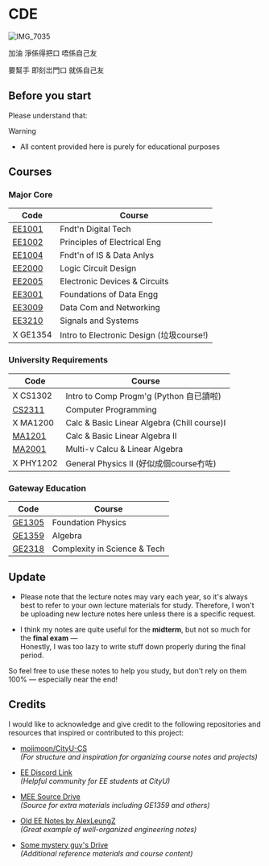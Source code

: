 # CDE
![IMG_7035](https://github.com/user-attachments/assets/baa5e89a-5cb7-4cec-9b2e-78377c354bcf)

加油 淨係得把口 唔係自己友

要幫手 即刻岀門口 就係自己友
## Before you start

Please understand that:

> [!WARNING]
>- All content provided here is purely for educational purposes

## Courses

### Major Core
| Code | Course |
| --- | --- | 
| [EE1001](https://github.com/Kahiing/CityU-CDE/tree/main/EE1001%20Logic%2023SemB)  | Fndt'n Digital Tech |  
| [EE1002](https://github.com/Kahiing/CityU-CDE/tree/main/EE1002%20Circuit%2023SemA) | Principles of Electrical Eng |   
| [EE1004](https://github.com/Kahiing/CityU-CDE/tree/main/EE1004%20Prob%20%26%20Stat%2023SemA) | Fndt'n of IS & Data Anlys |
| [EE2000](https://github.com/Kahiing/CityU-CDE/tree/main/EE2000%20Logic%20Circuit%2024SemA) | Logic Circuit Design |  
| [EE2005](https://github.com/Kahiing/CityU-CDE/tree/main/EE2005%20Circuit%2024SemB) | Electronic Devices & Circuits  |   
| [EE3001](https://github.com/Kahiing/CityU-CDE/tree/main/EE3001%20Prob%20%26%20Stat%2024SemA) | Foundations of Data Engg |    
| [EE3009](https://github.com/Kahiing/CityU-CDE/tree/main/EE3009%20Networking%2024SemB) | Data Com and Networking |   
| [EE3210](https://github.com/Kahiing/CityU-CDE/tree/main/EE3210%20Signal%20and%20System%2024SemB) | Signals and Systems |   
| X GE1354 | Intro to Electronic Design (垃圾course!) |   

### University Requirements
| Code | Course | 
| --- | --- |
| X CS1302 | Intro to Comp Progm'g (Python 自已讀啦)| 
| [CS2311](https://github.com/Kahiing/CityU-CDE/tree/main/CS2311%20C%2B%2B%2024SemB) | Computer Programming |    
| X MA1200 | Calc & Basic Linear Algebra (Chill course)I |   
| [MA1201](https://github.com/Kahiing/CityU-CDE/tree/main/MA1201%20Ez%20Math%2023SemB) | Calc & Basic Linear Algebra II | 
| [MA2001](https://github.com/Kahiing/CityU-CDE/tree/main/MA2001%20Multi-v%20Calcu%20%26%20Linear%20Algebra%2024SemA) | Multi-v Calcu & Linear Algebra |    
| X PHY1202 | General Physics II (好似成個course冇咗)|   

### Gateway Education

| Code | Course | 
| --- | --- |
| [GE1305](https://github.com/Kahiing/CityU-CDE/tree/main/GE1305%20Foundation%20phy%2024SemB) | Foundation Physics |    
| [GE1359](https://github.com/Kahiing/CityU-CDE/tree/main/GE1359%20Algebra) | Algebra |  
| [GE2318](https://github.com/Kahiing/CityU-CDE/tree/main/GE2318%20Complexity%20in%20Science%20%26%20Tech%2023SemB) | Complexity in Science & Tech |   

## Update
- Please note that the lecture notes may vary each year, so it's always best to refer to your own lecture materials for study.
Therefore, I won't be uploading new lecture notes here unless there is a specific request.

- I think my notes are quite useful for the **midterm**, but not so much for the **final exam** —  
Honestly, I was too lazy to write stuff down properly during the final period.

So feel free to use these notes to help you study, but don't rely on them 100% — especially near the end!

## Credits

I would like to acknowledge and give credit to the following repositories and resources that inspired or contributed to this project:

- [mojimoon/CityU-CS](https://github.com/mojimoon/CityU-CS )  
  *(For structure and inspiration for organizing course notes and projects)*

- [EE Discord Link](https://discord.gg/prmQX99bFn )  
  *(Helpful community for EE students at CityU)*

- [MEE Source Drive](https://drive.google.com/drive/u/1/folders/11ZfNG83pzbz7BcrZl7s5EU1X5GQ57qHM )  
  *(Source for extra materials including GE1359 and others)*

- [Old EE Notes by AlexLeungZ](https://drive.google.com/drive/folders/1gQkx-rWZR4MAYt6qP6bYQ3HV21hq-Sji?usp=sharing )  
  *(Great example of well-organized engineering notes)*

- [Some mystery guy's Drive](https://drive.google.com/drive/folders/1lDICT8LihMBsIP_OLZ0DCjVQvSvsHHYu )  
  *(Additional reference materials and course content)*

